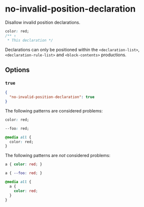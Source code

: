 # no-invalid-position-declaration

Disallow invalid position declarations.

<!-- prettier-ignore -->
```css
color: red;
/** ↑
 * This declaration */
```

Declarations can only be positioned within the `<declaration-list>`, `<declaration-rule-list>` and `<block-contents>` productions.

## Options

### `true`

```json
{
  "no-invalid-position-declaration": true
}
```

The following patterns are considered problems:

<!-- prettier-ignore -->
```css
color: red;
```

<!-- prettier-ignore -->
```css
--foo: red;
```

<!-- prettier-ignore -->
```css
@media all {
  color: red;
}
```

The following patterns are _not_ considered problems:

<!-- prettier-ignore -->
```css
a { color: red; }
```

<!-- prettier-ignore -->
```css
a { --foo: red; }
```

<!-- prettier-ignore -->
```css
@media all {
  a {
    color: red;
  }
}
```
